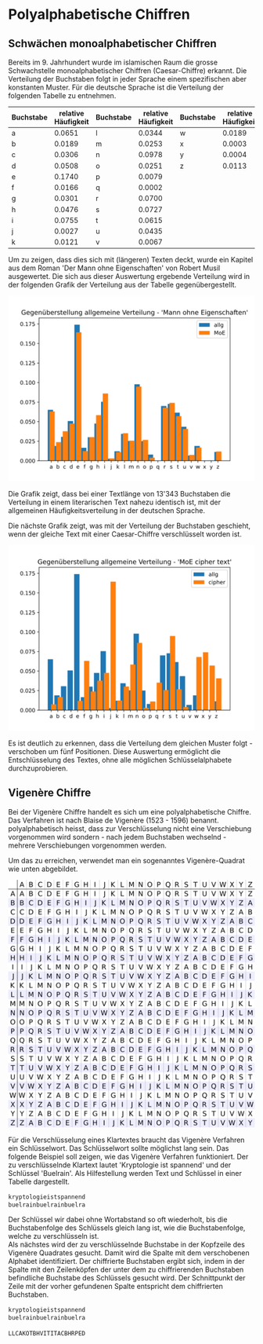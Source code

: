 # Polyalphabetische Chiffren

## Schwächen monoalphabetischer Chiffren

Bereits im 9. Jahrhundert wurde im islamischen Raum die grosse Schwachstelle
monoalphabetischer Chiffren (Caesar-Chiffre) erkannt. Die Verteilung der
Buchstaben folgt in jeder Sprache einem spezifischen aber konstanten Muster. Für
die deutsche Sprache ist die Verteilung der folgenden Tabelle zu entnehmen.

| Buchstabe | relative Häufigkeit | Buchstabe | relative Häufigkeit | Buchstabe | relative Häufigkeit |
| --- | --- | --- | --- | --- | --- | 
| a | 0.0651 | l | 0.0344 | w | 0.0189 |
| b | 0.0189 | m | 0.0253 | x | 0.0003 |
| c | 0.0306 | n | 0.0978 | y | 0.0004 |
| d | 0.0508 | o | 0.0251 | z | 0.0113 |
| e | 0.1740 | p | 0.0079 | |
| f | 0.0166 | q | 0.0002 | |
| g | 0.0301 | r | 0.0700 | |
| h | 0.0476 | s | 0.0727 | |
| i | 0.0755 | t | 0.0615 | |
| j | 0.0027 | u | 0.0435 | |
| k | 0.0121 | v | 0.0067 | |

Um zu zeigen, dass dies sich mit (längeren) Texten deckt, wurde ein Kapitel aus
dem Roman 'Der Mann ohne Eigenschaften' von Robert Musil ausgewertet. Die sich
aus dieser Auswertung ergebende Verteilung wird in der folgenden Grafik der
Verteilung aus der Tabelle gegenübergestellt.

![](plain.svg)

Die Grafik zeigt, dass bei einer Textlänge von 13'343 Buchstaben die Verteilung
in einem literarischen Text nahezu identisch ist, mit der allgemeinen
Häufigkeitsverteilung in der deutschen Sprache.

Die nächste Grafik zeigt, was mit der Verteilung der Buchstaben geschieht, wenn
der gleiche Text mit einer Caesar-Chiffre verschlüsselt worden ist.

![](cipher.svg)

Es ist deutlich zu erkennen, dass die Verteilung dem gleichen Muster folgt -
verschoben um fünf Positionen. Diese Auswertung ermöglicht die Entschlüsselung
des Textes, ohne alle möglichen Schlüsselalphabete durchzuprobieren.

## Vigenère Chiffre

Bei der Vigenère Chiffre handelt es sich um eine polyalphabetische Chiffre. Das
Verfahren ist nach Blaise de Vigenère (1523 - 1596) benannt. polyalphabetisch
heisst, dass zur Verschlüsselung nicht eine Verschiebung vorgenommen wird
sondern - nach jedem Buchstaben wechselnd - mehrere Verschiebungen
vorgenommen werden.

Um das zu erreichen, verwendet man ein sogenanntes Vigenère-Quadrat wie unten
abgebildet. 

![](vigenere_square_shading.svg)

Für die Verschlüsselung eines Klartextes braucht das Vigenère Verfahren ein
Schlüsselwort. Das Schlüsselwort sollte möglichst lang sein. Das folgende
Beispiel soll zeigen, wie das Vigenère Verfahren funktioniert. Der zu
verschlüsselnde Klartext lautet 'Kryptologie ist spannend' und der
Schlüssel
'Buelrain'. Als Hilfestellung werden Text und Schlüssel in einer Tabelle
dargestellt.

```
kryptologieistspannend
buelrainbuelrainbuelra
```

Der Schlüssel wir dabei ohne Wortabstand so oft wiederholt, bis die
Buchstabenfolge des Schlüssels gleich lang ist, wie die Buchstabenfolge, welche
zu verschlüsseln ist.  
Als nächstes wird der zu verschlüsselnde Buchstabe in der Kopfzeile des Vigenère
Quadrates gesucht. Damit wird die Spalte mit dem verschobenen Alphabet
identifiziert. Der chiffrierte Buchstaben ergibt sich, indem in der Spalte mit
den Zeilenköpfen der unter dem zu chiffrierenden Buchstaben befindliche
Buchstabe des Schlüssels gesucht wird. Der Schnittpunkt der Zeile mit der vorher
gefundenen Spalte entspricht dem chiffrierten Buchstaben.

```
kryptologieistspannend
buelrainbuelrainbuelra

LLCAKOTBHVITITACBHRPED
```